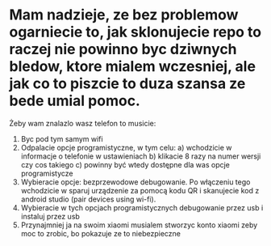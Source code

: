 # Mam nadzieje, ze bez problemow ogarniecie to, jak sklonujecie repo to raczej nie powinno byc dziwnych bledow, ktore mialem wczesniej, ale jak co to piszcie to duza szansa ze bede umial pomoc.
Żeby wam znalazlo wasz telefon to musicie:
1. Byc pod tym samym wifi
2. Odpalacie opcje programistyczne, w tym celu:
a) wchodzicie w informacje o telefonie w ustawieniach
b) klikacie 8 razy na numer wersji czy cos takiego
c) powinny być wtedy dostępne dla was opcje programistycze
3. Wybieracie opcje: bezprzewodowe debugowanie. Po włączeniu tego wchodzicie w sparuj urządzenie za pomocą kodu QR i skanujecie kod z android studio (pair devices using wi-fi).
4. Wybieracie w tych opcjach programistycznych debugowanie przez usb i instaluj  przez usb
5. Przynajmniej ja na swoim xiaomi musialem stworzyc konto xiaomi zeby moc to zrobic, bo pokazuje ze to niebezpieczne
